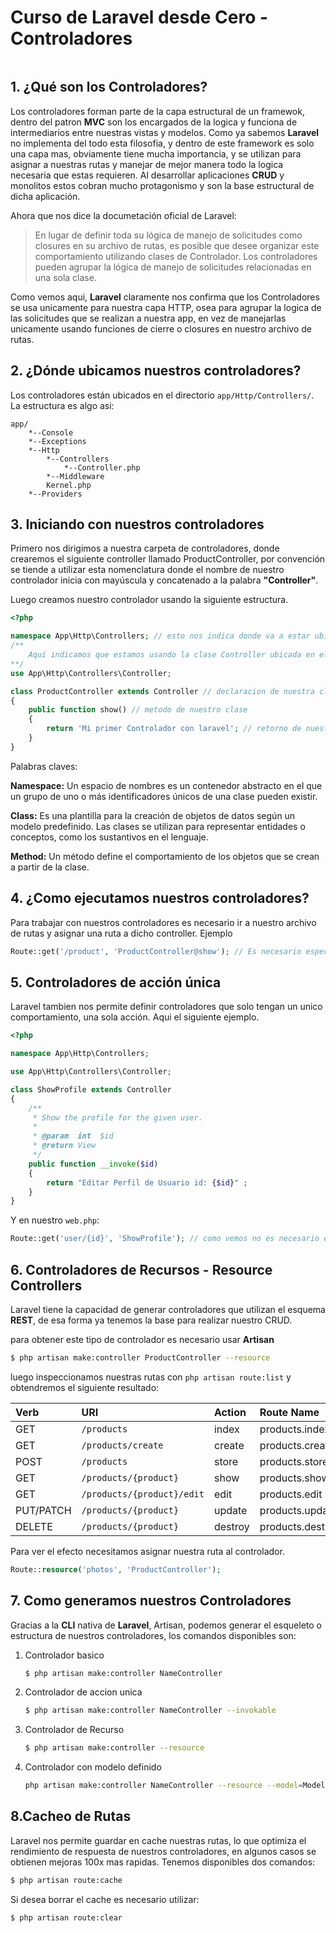# Curso de Laravel desde Cero - Controladores

![]()

## 1. ¿Qué son los Controladores?

Los controladores forman parte de la capa estructural de un framewok, dentro del patron **MVC** son los encargados de la logica y funciona de intermediarios entre nuestras vistas y modelos. Como ya sabemos **Laravel** no implementa del todo esta filosofia, y dentro de este framework es solo una capa mas, obviamente tiene mucha importancia, y se utilizan para asignar a nuestras rutas y manejar de mejor manera todo la logica necesaria que estas requieren. Al desarrollar aplicaciones **CRUD** y monolitos estos cobran mucho protagonismo y son la base estructural de dicha aplicación.

Ahora que nos dice la documetación oficial de Laravel:

> En lugar de definir toda su lógica de manejo de solicitudes como closures en su archivo de rutas, es posible que desee organizar este comportamiento utilizando clases de Controlador. Los controladores pueden agrupar la lógica de manejo de solicitudes relacionadas en una sola clase.

Como vemos aqui, **Laravel** claramente nos confirma que los Controladores se usa unicamente para nuestra capa HTTP, osea para agrupar la logica de las solicitudes que se realizan a nuestra app, en vez de manejarlas unicamente usando funciones de cierre o closures en nuestro archivo de rutas.

## 2. ¿Dónde ubicamos nuestros controladores?

Los controladores están ubicados en el directorio ``app/Http/Controllers/``. La estructura es algo asi:

```
app/
	*--Console
	*--Exceptions
	*--Http
		*--Controllers
			*--Controller.php
		*--Middleware
		Kernel.php
	*--Providers
```

## 3. Iniciando con nuestros controladores

Primero nos dirigimos a nuestra carpeta de controladores, donde crearemos el siguiente controller llamado ProductController, por convención se tiende a utilizar esta nomenclatura donde el nombre de nuestro controlador inicia con mayúscula y concatenado a la palabra **"Controller"**.

Luego creamos nuestro controlador usando la siguiente estructura.

```php
<?php

namespace App\Http\Controllers; // esto nos indica donde va a estar ubicado nuestro controlador
/**
	Aqui indicamos que estamos usando la clase Controller ubicada en el namespace "App\Http\Controllers"
**/
use App\Http\Controllers\Controller; 

class ProductController extends Controller // declaracion de nuestra clase 
{
    public function show() // metodo de nuestro clase
    {
        return 'Mi primer Controlador con laravel'; // retorno de nuestro controlador
    }
}
```

Palabras claves:

**Namespace:** Un espacio de nombres es un contenedor abstracto en el que un grupo de uno o más identificadores únicos de una clase pueden existir.

**Class:** Es una plantilla para la creación de objetos de datos según un modelo predefinido. Las clases se utilizan para representar entidades o conceptos, como los sustantivos en el lenguaje.

**Method:** Un método define el comportamiento de los objetos que se crean a partir de la clase.

## 4. ¿Como ejecutamos nuestros controladores?

Para trabajar con nuestros controladores es necesario ir a nuestro archivo de rutas y asignar una ruta a dicho controller. Ejemplo

```php
Route::get('/product', 'ProductController@show'); // Es necesario especificar el metodo al cual queremos acceder
```

## 5. Controladores de acción única

Laravel tambien nos permite definir controladores que solo tengan un unico comportamiento, una sola acción. Aqui el siguiente ejemplo.

```php
<?php

namespace App\Http\Controllers;

use App\Http\Controllers\Controller;

class ShowProfile extends Controller
{
    /**
     * Show the profile for the given user.
     *
     * @param  int  $id
     * @return View
     */
    public function __invoke($id)
    {
        return "Editar Perfil de Usuario id: {$id}" ;
    }
}
```

Y en nuestro ``web.php``:

```php
Route::get('user/{id}', 'ShowProfile'); // como vemos no es necesario especificar el metodo de acción
```



## 6. Controladores de Recursos - Resource Controllers

Laravel tiene la capacidad de generar controladores que utilizan el esquema **REST**, de esa forma ya tenemos la base para realizar nuestro CRUD.

para obtener este tipo de controlador es necesario usar **Artisan**

```bash
$ php artisan make:controller ProductController --resource
```

luego inspeccionamos nuestras rutas con ``php artisan route:list`` y obtendremos el siguiente resultado:

| Verb      | URI                        | Action  | Route Name       |
| :-------- | :------------------------- | :------ | :--------------- |
| GET       | `/products`                | index   | products.index   |
| GET       | `/products/create`         | create  | products.create  |
| POST      | `/products`                | store   | products.store   |
| GET       | `/products/{product}`      | show    | products.show    |
| GET       | `/products/{product}/edit` | edit    | products.edit    |
| PUT/PATCH | `/products/{product}`      | update  | products.update  |
| DELETE    | `/products/{product}`      | destroy | products.destroy |

Para ver el efecto necesitamos asignar nuestra ruta al controlador.

```php
Route::resource('photos', 'ProductController');
```

## 7. Como generamos nuestros Controladores

Gracias a la **CLI** nativa de **Laravel**, Artisan, podemos generar el esqueleto o estructura de nuestros controladores, los comandos disponibles son:

 1. Controlador basico

    ```bash
    $ php artisan make:controller NameController
    ```

 2. Controlador de accion unica

    ```bash
    $ php artisan make:controller NameController --invokable
    ```

 3. Controlador de Recurso
    
    ```bash
    $ php artisan make:controller --resource
    ```

  4. Controlador con modelo definido

     ```bash
     php artisan make:controller NameController --resource --model=Model
     ```

     

## 8.Cacheo de Rutas

Laravel nos permite guardar en cache nuestras rutas, lo que optimiza el rendimiento de respuesta de nuestros controladores, en algunos casos se obtienen mejoras 100x mas rapidas. Tenemos disponibles dos comandos:

```bash
$ php artisan route:cache
```

Si desea borrar el cache es necesario utilizar:

```bash
$ php artisan route:clear
```
